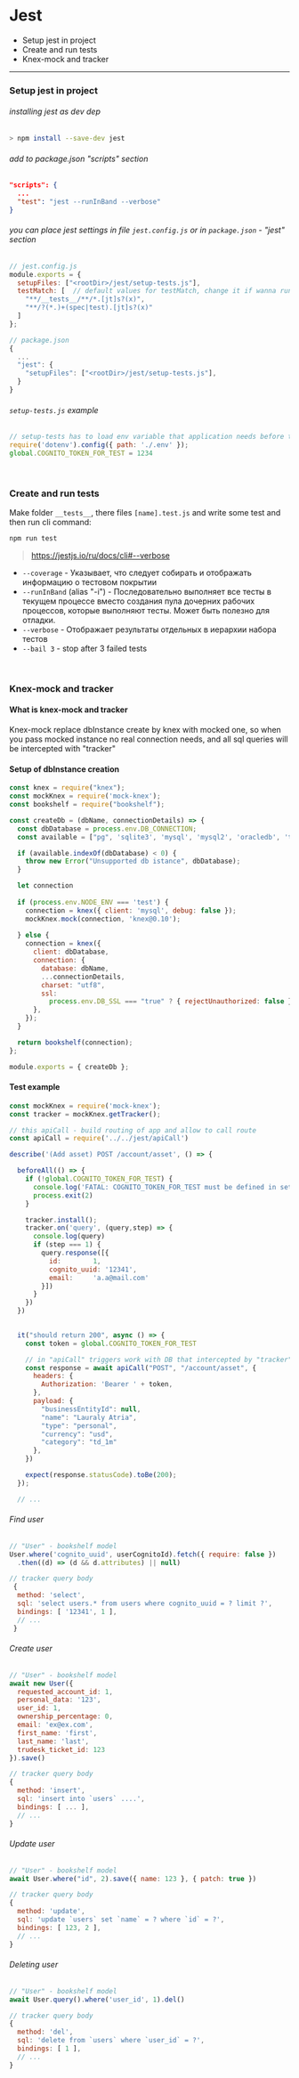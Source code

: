 # Jest

* Setup jest in project
* Create and run tests
* Knex-mock and tracker

--- 

### Setup jest in project

###### installing jest as dev dep

```sh
> npm install --save-dev jest
```

###### add to package.json "scripts" section

```json
"scripts": {
  ...
  "test": "jest --runInBand --verbose"
}
```

###### you can place jest settings in file `jest.config.js` or in `package.json` - "jest" section
```js
// jest.config.js
module.exports = {
  setupFiles: ["<rootDir>/jest/setup-tests.js"],
  testMatch: [  // default values for testMatch, change it if wanna run only some tests, if not remove this key
    "**/__tests__/**/*.[jt]s?(x)", 
    "**/?(*.)+(spec|test).[jt]s?(x)" 
  ]
};

// package.json 
{
  ...
  "jest": {
    "setupFiles": ["<rootDir>/jest/setup-tests.js"],
  }
}
```

###### `setup-tests.js` example
```js
// setup-tests has to load env variable that application needs before tests
require('dotenv').config({ path: './.env' });
global.COGNITO_TOKEN_FOR_TEST = 1234
```
<br />


### Create and run tests
Make folder `__tests__`, there files `[name].test.js` and write some test and then run cli command:

```sh
npm run test
```

> https://jestjs.io/ru/docs/cli#--verbose

* `--coverage` - Указывает, что следует собирать и отображать информацию о тестовом покрытии
* `--runInBand` (alias "-i") -  Последовательно выполняет все тесты в текущем процессе вместо создания пула дочерних рабочих процессов, которые выполняют тесты. Может быть полезно для отладки.
* `--verbose` - Отображает результаты отдельных в иерархии набора тестов
* `--bail 3` - stop after 3 failed tests

<br />


### Knex-mock and tracker

#### What is knex-mock and tracker

Knex-mock replace dbInstance create by knex with mocked one, so when you pass mocked instance no real connection needs, and all sql queries will be intercepted with "tracker"

#### Setup of dbInstance creation
```js
const knex = require("knex");
const mockKnex = require('mock-knex');
const bookshelf = require("bookshelf");

const createDb = (dbName, connectionDetails) => {
  const dbDatabase = process.env.DB_CONNECTION;
  const available = ["pg", 'sqlite3', 'mysql', 'mysql2', 'oracledb', 'tedious'];

  if (available.indexOf(dbDatabase) < 0) {
    throw new Error("Unsupported db istance", dbDatabase);
  }

  let connection
  
  if (process.env.NODE_ENV === 'test') {
    connection = knex({ client: 'mysql', debug: false });
    mockKnex.mock(connection, 'knex@0.10');
    
  } else {
    connection = knex({
      client: dbDatabase,
      connection: {
        database: dbName,
        ...connectionDetails,
        charset: "utf8",
        ssl:
          process.env.DB_SSL === "true" ? { rejectUnauthorized: false } : false,
      },
    });
  }

  return bookshelf(connection);
};

module.exports = { createDb };

```


#### Test example
```js
const mockKnex = require('mock-knex');
const tracker = mockKnex.getTracker();

// this apiCall - build routing of app and allow to call route
const apiCall = require('../../jest/apiCall')

describe('(Add asset) POST /account/asset', () => {

  beforeAll(() => {
    if (!global.COGNITO_TOKEN_FOR_TEST) {
      console.log('FATAL: COGNITO_TOKEN_FOR_TEST must be defined in setup-test.js')
      process.exit(2)
    }

    tracker.install();
    tracker.on('query', (query,step) => {
      console.log(query)
      if (step === 1) {
        query.response([{
          id:        1,
          cognito_uuid: '12341',
          email:     'a.a@mail.com'
        }])
      }
    })
  })

  
  it("should return 200", async () => {
    const token = global.COGNITO_TOKEN_FOR_TEST

    // in "apiCall" triggers work with DB that intercepted by "tracker" above
    const response = await apiCall("POST", "/account/asset", {
      headers: {
        Authorization: 'Bearer ' + token,
      },
      payload: {
        "businessEntityId": null,
        "name": "Lauraly Atria",
        "type": "personal",
        "currency": "usd",
        "category": "td_1m"
      },
    })

    expect(response.statusCode).toBe(200);
  });

  // ...

```

###### Find user 
``` js
// "User" - bookshelf model
User.where('cognito_uuid', userCognitoId).fetch({ require: false })
  .then((d) => (d && d.attributes) || null)

// tracker query body
 {
  method: 'select',
  sql: 'select users.* from users where cognito_uuid = ? limit ?',
  bindings: [ '12341', 1 ],
  // ...
 }
```

###### Create user 
``` js
// "User" - bookshelf model
await new User({
  requested_account_id: 1,
  personal_data: '123',
  user_id: 1,
  ownership_percentage: 0,
  email: 'ex@ex.com',
  first_name: 'first', 
  last_name: 'last',
  trudesk_ticket_id: 123
}).save()

// tracker query body
{
  method: 'insert',
  sql: 'insert into `users` ....',
  bindings: [ ... ],
  // ...
}
```

###### Update user 
``` js
// "User" - bookshelf model
await User.where("id", 2).save({ name: 123 }, { patch: true })

// tracker query body
{
  method: 'update',
  sql: 'update `users` set `name` = ? where `id` = ?',       
  bindings: [ 123, 2 ],
  // ...
}
```

###### Deleting user 
``` js
// "User" - bookshelf model
await User.query().where('user_id', 1).del()

// tracker query body
{
  method: 'del',
  sql: 'delete from `users` where `user_id` = ?',
  bindings: [ 1 ],
  // ...
}
```
